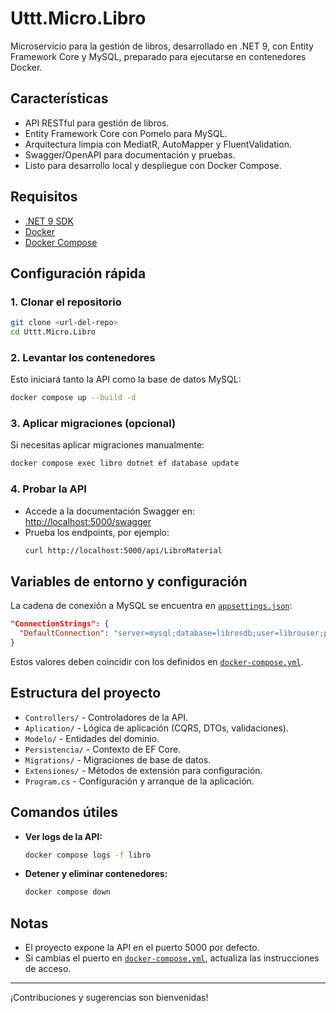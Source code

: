 # Uttt.Micro.Libro

Microservicio para la gestión de libros, desarrollado en .NET 9, con Entity Framework Core y MySQL, preparado para ejecutarse en contenedores Docker.

## Características

- API RESTful para gestión de libros.
- Entity Framework Core con Pomelo para MySQL.
- Arquitectura limpia con MediatR, AutoMapper y FluentValidation.
- Swagger/OpenAPI para documentación y pruebas.
- Listo para desarrollo local y despliegue con Docker Compose.

## Requisitos

- [.NET 9 SDK](https://dotnet.microsoft.com/download)
- [Docker](https://www.docker.com/)
- [Docker Compose](https://docs.docker.com/compose/)

## Configuración rápida

### 1. Clonar el repositorio

```sh
git clone <url-del-repo>
cd Uttt.Micro.Libro
```

### 2. Levantar los contenedores

Esto iniciará tanto la API como la base de datos MySQL:

```sh
docker compose up --build -d
```

### 3. Aplicar migraciones (opcional)

Si necesitas aplicar migraciones manualmente:

```sh
docker compose exec libro dotnet ef database update
```

### 4. Probar la API

- Accede a la documentación Swagger en:  
  [http://localhost:5000/swagger](http://localhost:5000/swagger)
- Prueba los endpoints, por ejemplo:
  ```sh
  curl http://localhost:5000/api/LibroMaterial
  ```

## Variables de entorno y configuración

La cadena de conexión a MySQL se encuentra en [`appsettings.json`](appsettings.json):

```json
"ConnectionStrings": {
  "DefaultConnection": "server=mysql;database=librosdb;user=librouser;password=libropassword;"
}
```

Estos valores deben coincidir con los definidos en [`docker-compose.yml`](docker-compose.yml).

## Estructura del proyecto

- `Controllers/` - Controladores de la API.
- `Aplication/` - Lógica de aplicación (CQRS, DTOs, validaciones).
- `Modelo/` - Entidades del dominio.
- `Persistencia/` - Contexto de EF Core.
- `Migrations/` - Migraciones de base de datos.
- `Extensiones/` - Métodos de extensión para configuración.
- `Program.cs` - Configuración y arranque de la aplicación.

## Comandos útiles

- **Ver logs de la API:**
  ```sh
  docker compose logs -f libro
  ```
- **Detener y eliminar contenedores:**
  ```sh
  docker compose down
  ```

## Notas

- El proyecto expone la API en el puerto 5000 por defecto.
- Si cambias el puerto en [`docker-compose.yml`](docker-compose.yml), actualiza las instrucciones de acceso.

---

¡Contribuciones y sugerencias son bienvenidas!